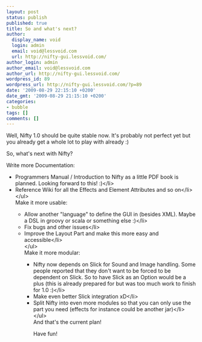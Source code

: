 ```yaml
---
layout: post
status: publish
published: true
title: So and what's next?
author:
  display_name: void
  login: admin
  email: void@lessvoid.com
  url: http://nifty-gui.lessvoid.com/
author_login: admin
author_email: void@lessvoid.com
author_url: http://nifty-gui.lessvoid.com/
wordpress_id: 89
wordpress_url: http://nifty-gui.lessvoid.com/?p=89
date: '2009-08-29 22:15:10 +0200'
date_gmt: '2009-08-29 21:15:10 +0200'
categories:
- bubble
tags: []
comments: []
---
```

<p>Well, Nifty 1.0 should be quite stable now. It's probably not perfect yet but you already get a whole lot to play with already :)</p>
<p>So, what's next with Nifty?</p>
<p>Write more Documentation:</p>
<ul>
<li>Programmers Manual &#47; Introduction to Nifty as a little PDF book is planned. Looking forward to this! :)<&#47;li>
<li>Reference Wiki for all the Effects and Element Attributes and so on<&#47;li><br />
<&#47;ul><br />
Make it more usable:</p>
<ul>
<li>Allow another "language" to define the GUI in (besides XML). Maybe a DSL in groovy or scala or something else :)<&#47;li>
<li>Fix bugs and other issues<&#47;li>
<li>Improve the Layout Part and make this more easy and accessible<&#47;li><br />
<&#47;ul><br />
Make it more modular:</p>
<ul>
<li>Nifty now depends on Slick for Sound and Image handling. Some people reported that they don't want to be forced to be dependent on Slick. So to have Slick as an Option would be a plus (this is already prepared for but was too much work to finish for 1.0 :)<&#47;li>
<li>Make even better Slick integration xD<&#47;li>
<li>Split Nifty into even more modules so that you can only use the part you need (effects for instance could be another jar)<&#47;li><br />
<&#47;ul><br />
And that's the current plan!</p>
<p>Have fun!</p>
